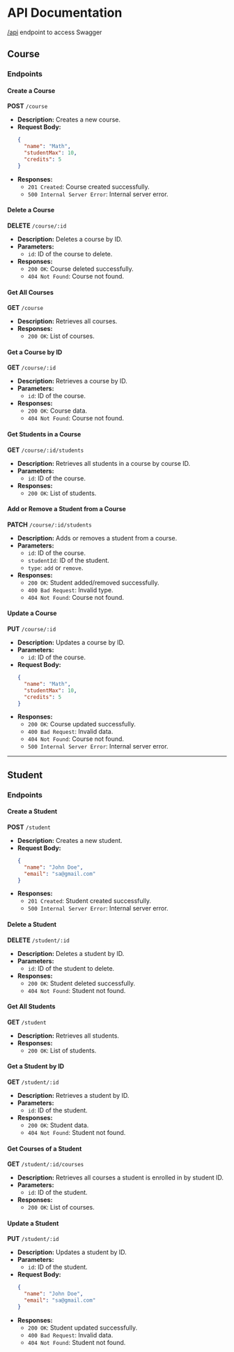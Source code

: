 # API Documentation
[/api](https://student-rizv.onrender.com/api) endpoint to access Swagger

## Course

### Endpoints

#### Create a Course
**POST** `/course`

- **Description:** Creates a new course.
- **Request Body:**
  ```json
  {
    "name": "Math",
    "studentMax": 10,
    "credits": 5
  }
  ```
- **Responses:**
  - `201 Created`: Course created successfully.
  - `500 Internal Server Error`: Internal server error.

#### Delete a Course
**DELETE** `/course/:id`

- **Description:** Deletes a course by ID.
- **Parameters:**
  - `id`: ID of the course to delete.
- **Responses:**
  - `200 OK`: Course deleted successfully.
  - `404 Not Found`: Course not found.

#### Get All Courses
**GET** `/course`

- **Description:** Retrieves all courses.
- **Responses:**
  - `200 OK`: List of courses.

#### Get a Course by ID
**GET** `/course/:id`

- **Description:** Retrieves a course by ID.
- **Parameters:**
  - `id`: ID of the course.
- **Responses:**
  - `200 OK`: Course data.
  - `404 Not Found`: Course not found.

#### Get Students in a Course
**GET** `/course/:id/students`

- **Description:** Retrieves all students in a course by course ID.
- **Parameters:**
  - `id`: ID of the course.
- **Responses:**
  - `200 OK`: List of students.

#### Add or Remove a Student from a Course
**PATCH** `/course/:id/students`

- **Description:** Adds or removes a student from a course.
- **Parameters:**
  - `id`: ID of the course.
  - `studentId`: ID of the student.
  - `type`: `add` or `remove`.
- **Responses:**
  - `200 OK`: Student added/removed successfully.
  - `400 Bad Request`: Invalid type.
  - `404 Not Found`: Course not found.

#### Update a Course
**PUT** `/course/:id`

- **Description:** Updates a course by ID.
- **Parameters:**
  - `id`: ID of the course.
- **Request Body:**
  ```json
  {
    "name": "Math",
    "studentMax": 10,
    "credits": 5
  }
  ```
- **Responses:**
  - `200 OK`: Course updated successfully.
  - `400 Bad Request`: Invalid data.
  - `404 Not Found`: Course not found.
  - `500 Internal Server Error`: Internal server error.

---

## Student

### Endpoints

#### Create a Student
**POST** `/student`

- **Description:** Creates a new student.
- **Request Body:**
  ```json
  {
    "name": "John Doe",
    "email": "sa@gmail.com"
  }
  ```
- **Responses:**
  - `201 Created`: Student created successfully.
  - `500 Internal Server Error`: Internal server error.

#### Delete a Student
**DELETE** `/student/:id`

- **Description:** Deletes a student by ID.
- **Parameters:**
  - `id`: ID of the student to delete.
- **Responses:**
  - `200 OK`: Student deleted successfully.
  - `404 Not Found`: Student not found.

#### Get All Students
**GET** `/student`

- **Description:** Retrieves all students.
- **Responses:**
  - `200 OK`: List of students.

#### Get a Student by ID
**GET** `/student/:id`

- **Description:** Retrieves a student by ID.
- **Parameters:**
  - `id`: ID of the student.
- **Responses:**
  - `200 OK`: Student data.
  - `404 Not Found`: Student not found.

#### Get Courses of a Student
**GET** `/student/:id/courses`

- **Description:** Retrieves all courses a student is enrolled in by student ID.
- **Parameters:**
  - `id`: ID of the student.
- **Responses:**
  - `200 OK`: List of courses.

#### Update a Student
**PUT** `/student/:id`

- **Description:** Updates a student by ID.
- **Parameters:**
  - `id`: ID of the student.
- **Request Body:**
  ```json
  {
    "name": "John Doe",
    "email": "sa@gmail.com"
  }
  ```
- **Responses:**
  - `200 OK`: Student updated successfully.
  - `400 Bad Request`: Invalid data.
  - `404 Not Found`: Student not found.

